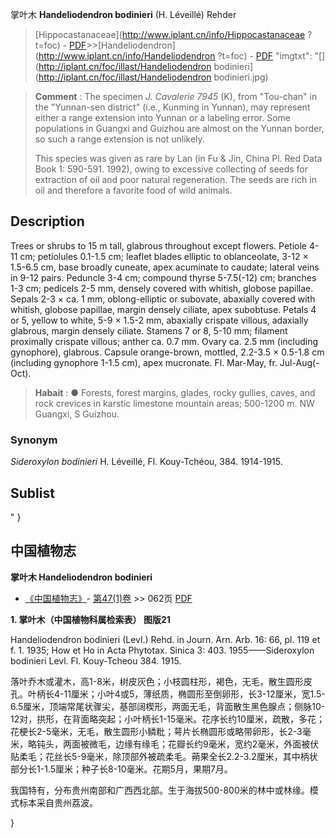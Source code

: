 掌叶木 **Handeliodendron bodinieri** (H. Léveillé) Rehder

> [Hippocastanaceae](http://www.iplant.cn/info/Hippocastanaceae ?t=foc) - [PDF](http://iplant.cn/foc/pdf/Hippocastanaceae.pdf)>>[Handeliodendron](http://www.iplant.cn/info/Handeliodendron ?t=foc) - [PDF](http://www.iplant.cn/foc/pdf/Handeliodendron.pdf)
  "imgtxt": "[](http://iplant.cn/foc/illast/Handeliodendron bodinieri](http://iplant.cn/foc/illast/Handeliodendron bodinieri.jpg)

> **Comment** : 
> The specimen *J. Cavalerie 7945* (K), from \"Tou-chan\" in the \"Yunnan-sen district\" (i.e., Kunming in Yunnan), may represent either a range extension into Yunnan or a labeling error. Some populations in Guangxi and Guizhou are almost on the Yunnan border, so such a range extension is not unlikely.
>
> This species was given as rare by Lan (in Fu & Jin, China Pl. Red Data Book 1: 590-591. 1992), owing to excessive collecting of seeds for extraction of oil and poor natural regeneration. The seeds are rich in oil and therefore a favorite food of wild animals.

## Description

Trees or shrubs to 15 m tall, glabrous throughout except flowers. Petiole 4-11 cm; petiolules 0.1-1.5 cm; leaflet blades elliptic to oblanceolate, 3-12 × 1.5-6.5 cm, base broadly cuneate, apex acuminate to caudate; lateral veins in 9-12 pairs. Peduncle 3-4 cm; compound thyrse 5-7.5(-12) cm; branches 1-3 cm; pedicels 2-5 mm, densely covered with whitish, globose papillae. Sepals 2-3 × ca. 1 mm, oblong-elliptic or subovate, abaxially covered with whitish, globose papillae, margin densely ciliate, apex subobtuse. Petals 4 or 5, yellow to white, 5-9 × 1.5-2 mm, abaxially crispate villous, adaxially glabrous, margin densely ciliate. Stamens 7 or 8, 5-10 mm; filament proximally crispate villous; anther ca. 0.7 mm. Ovary ca. 2.5 mm (including gynophore), glabrous. Capsule orange-brown, mottled, 2.2-3.5 × 0.5-1.8 cm (including gynophore 1-1.5 cm), apex mucronate. Fl. Mar-May, fr. Jul-Aug(-Oct).

> **Habait** : 
>●  Forests, forest margins, glades, rocky gullies, caves, and rock crevices in karstic limestone mountain areas; 500-1200 m. NW Guangxi, S Guizhou.

### Synonym
*Sideroxylon bodinieri* H. Léveillé, Fl. Kouy-Tchéou, 384. 1914-1915.

## Sublist
"
}
## 中国植物志

**掌叶木 Handeliodendron bodinieri**

* [《中国植物志》](http://www.iplant.cn/frps)- [第47(1)卷](http://www.iplant.cn/frps/vol/47(1)) >> 062页 [PDF](http://www.iplant.cn/frps/pdf/47(1)/062.PDF)

**1. 掌叶木（中国植物科属检索表） 图版21**

Handeliodendron bodinieri (Levl.) Rehd. in Journ. Arn. Arb. 16: 66, pl. 119 et f. 1. 1935; How et Ho in Acta Phytotax. Sinica 3: 403. 1955——Sideroxylon bodinieri Levl. Fl. Kouy-Tcheou 384. 1915.

落叶乔木或灌木，高1-8米，树皮灰色；小枝圆柱形，褐色，无毛，散生圆形皮孔。叶柄长4-11厘米；小叶4或5，薄纸质，椭圆形至倒卵形，长3-12厘米，宽1.5-6.5厘米，顶端常尾状骤尖，基部阔楔形，两面无毛，背面散生黑色腺点；侧脉10-12对，拱形，在背面略突起；小叶柄长1-15毫米。花序长约10厘米，疏散，多花；花梗长2-5毫米，无毛，散生圆形小鳞粃；萼片长椭圆形或略带卵形，长2-3毫米，略钝头，两面被微毛，边缘有缘毛；花瓣长约9毫米，宽约2毫米，外面被伏贴柔毛；花丝长5-9毫米，除顶部外被疏柔毛。蒴果全长2.2-3.2厘米，其中柄状部分长1-1.5厘米；种子长8-10毫米。花期5月，果期7月。

我国特有，分布贵州南部和广西西北部。生于海拔500-800米的林中或林缘。模式标本采自贵州荔波。

}